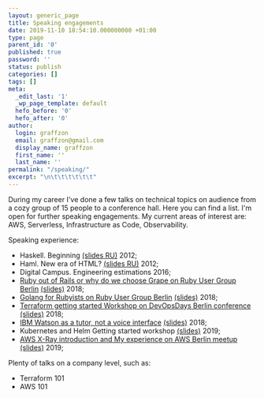 ```yaml
---
layout: generic_page
title: Speaking engagements
date: 2019-11-10 18:54:10.000000000 +01:00
type: page
parent_id: '0'
published: true
password: ''
status: publish
categories: []
tags: []
meta:
  _edit_last: '1'
  _wp_page_template: default
  hefo_before: '0'
  hefo_after: '0'
author:
  login: graffzon
  email: graffzon@gmail.com
  display_name: graffzon
  first_name: ''
  last_name: ''
permalink: "/speaking/"
excerpt: "\n\t\t\t\t\t\t"
---
```

<p>
				During my career I've done a few talks on technical topics on audience from a cozy group of 15 people to a conference hall. Here you can find a list. I'm open for further speaking engagements. My current areas of interest are: AWS, Serverless, Infrastructure as Code, Observability.</p>
<p>Speaking experience:</p>
<ul>
<li>Haskell. Beginning <a href="https://www.slideshare.net/graffzon/haskell-beginning-ru">(slides RU)</a> 2012;</li>
<li>Haml. New era of HTML? <a href="https://www.slideshare.net/graffzon/haml-vs-erb">(slides RU)</a> 2012;</li>
<li>Digital Campus. Engineering estimations 2016;</li>
<li><a title="Ruby out of Rails or why do we choose Grape" href="https://rug-b.de/topics/ruby-out-of-rails-or-why-do-we-choose-grape-568">Ruby out of Rails or why do we choose Grape on Ruby User Group Berlin</a> <a href="https://www.slideshare.net/graffzon/ruby-on-grapes-why-did-we-choose-grape-and-why-i-would-choose-it-again">(slides)</a> 2018;</li>
<li><a title="Golang for Rubyists" href="https://rug-b.de/topics/golang-for-rubyists-601">Golang for Rubyists on Ruby User Group Berlin</a> <a href="https://www.slideshare.net/graffzon/go-for-rubyists-august-2018-rugb-meetup">(slides)</a> 2018;</li>
<li><a href="https://devopsdays.org/events/2018-berlin/program/kirill-zonov/">Terraform getting started Workshop on DevOpsDays Berlin conference</a> <a href="https://www.slideshare.net/graffzon/devopsdays-berlin-2018-terraform-handson-workshop">(slides)</a> 2018;</li>
<li><a href="https://www.meetup.com/Berlin-Voice-Interfaces/events/246485079/">IBM Watson as a tutor, not a voice interface</a> <a href="https://www.slideshare.net/graffzon/ibm-watson-as-tutor-not-a-voice-interface">(slides)</a> 2018;</li>
<li>Kubernetes and Helm Getting started workshop <a href="https://www.slideshare.net/graffzon/kubernetes-and-helm-101">(slides)</a> 2019;</li>
<li><a href="https://www.meetup.com/aws-berlin/events/258598019/">AWS X-Ray introduction and My experience on AWS Berlin meetup</a> <a href="https://www.slideshare.net/graffzon/aws-xray-introduction-and-my-experience-192429483">(slides)</a> 2019;</li>
</ul>
<p>Plenty of talks on a company level, such as:</p>
<ul>
<li>Terraform 101</li>
<li>AWS 101</li>
</ul>
